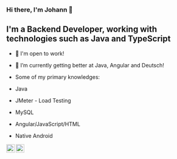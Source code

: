 ### Hi there, I'm Johann 👋

## I'm a Backend Developer, working with technologies such as Java and TypeScript

- 🔭 I'm open to work!
- 🌱 I’m currently getting better at Java, Angular and Deutsch!

- Some of my primary knowledges:
- Java
- JMeter - Load Testing
- MySQL
- Angular/JavaScript/HTML
- Native Android 


[<img align="left" alt="codeSTACKr | LinkedIn" width="22px" src="https://cdn.jsdelivr.net/npm/simple-icons@v3/icons/linkedin.svg" />][linkedin]
[<img align="left" alt="codeSTACKr | Instagram" width="22px" src="https://cdn.jsdelivr.net/npm/simple-icons@v3/icons/instagram.svg" />][instagram]


[instagram]: https://www.instagram.com/johann_a.b/
[linkedin]: https://www.linkedin.com/in/johannabandelow/
